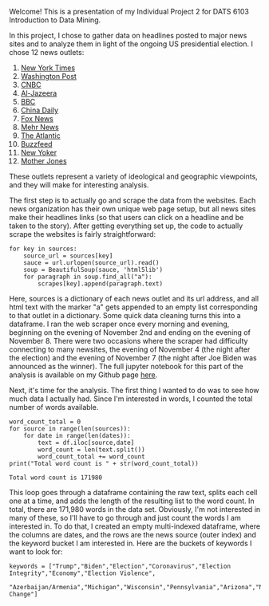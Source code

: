 Welcome! This is a presentation of my Individual Project 2 for DATS 6103 Introduction to Data Mining.

In this project, I chose to gather data on headlines posted to major news sites and to analyze them in light of the ongoing US presidential election. I chose 12 news outlets:

1. [New York Times](https://www.nytimes.com/)
2. [Washington Post](https://www.washingtonpost.com/)
3. [CNBC](https://www.cnbc.com)
4. [Al-Jazeera](https://www.aljazeera.com/)
5. [BBC](https://bbc.com/news)
6. [China Daily](https://global.chinadaily.com.cn/)
7. [Fox News](https://www.foxnews.com/)
8. [Mehr News](https://en.mehrnews.com/)
9. [The Atlantic](https://www.theatlantic.com/)
10. [Buzzfeed](https://www.buzzfeed.com/)
11. [New Yoker](https://www.newyorker.com/)
12. [Mother Jones](https://www.motherjones.com/)

These outlets represent a variety of ideological and geographic viewpoints, and they will make for interesting analysis.

The first step is to actually go and scrape the data from the websites. Each news organization has their own unique web page setup, but all news sites make their headlines links (so that users can click on a headline and be taken to the story). After getting everything set up, the code to actually scrape the websites is fairly straightforward:

```
for key in sources:
    source_url = sources[key]
    sauce = url.urlopen(source_url).read()
    soup = BeautifulSoup(sauce, 'html5lib')
    for paragraph in soup.find_all("a"):
        scrapes[key].append(paragraph.text)
```
Here, sources is a dictionary of each news outlet and its url address, and all html text with the marker "a" gets appended to an empty list corresponding to that outlet in a dictionary. Some quick data cleaning turns this into a dataframe. I ran the web scraper once every morning and evening, beginning on the evening of November 2nd and ending on the evening of November 8. There were two occasions where the scraper had difficulty connecting to many newsites, the evening of November 4 (the night after the election) and the evening of November 7 (the night after Joe Biden was announced as the winner). The full jupyter notebook for this part of the analysis is available on my Github page [here](https://github.com/grahamh39/DATS6103-Project-2-Graham-Hulsey-/blob/main/code/Graham%20Hulsey%20Project%202%20Code%20Part%201%20-%20Web%20Scraping.ipynb).

Next, it's time for the analysis. The first thing I wanted to do was to see how much data I actually had. Since I'm interested in words, I counted the total number of words available. 
```
word_count_total = 0
for source in range(len(sources)):
    for date in range(len(dates)):
        text = df.iloc[source,date]
        word_count = len(text.split())
        word_count_total += word_count
print("Total word count is " + str(word_count_total))

Total word count is 171980
```
This loop goes through a dataframe containing the raw text, splits each cell one at a time, and adds the length of the resulting list to the word count. In total, there are 171,980 words in the data set. Obviously, I'm not interested in many of these, so I'll have to go through and just count the words I am interested in. To do that, I created an empty multi-indexed dataframe, where the columns are dates, and the rows are the news source (outer index) and the keyword bucket I am interested in. Here are the buckets of keywords I want to look for:

```
keywords = ["Trump","Biden","Election","Coronavirus","Election Integrity","Economy","Election Violence",
            "Azerbaijan/Armenia","Michigan","Wisconsin","Pennsylvania","Arizona","Nevada","Florida","Climate Change"]
```



